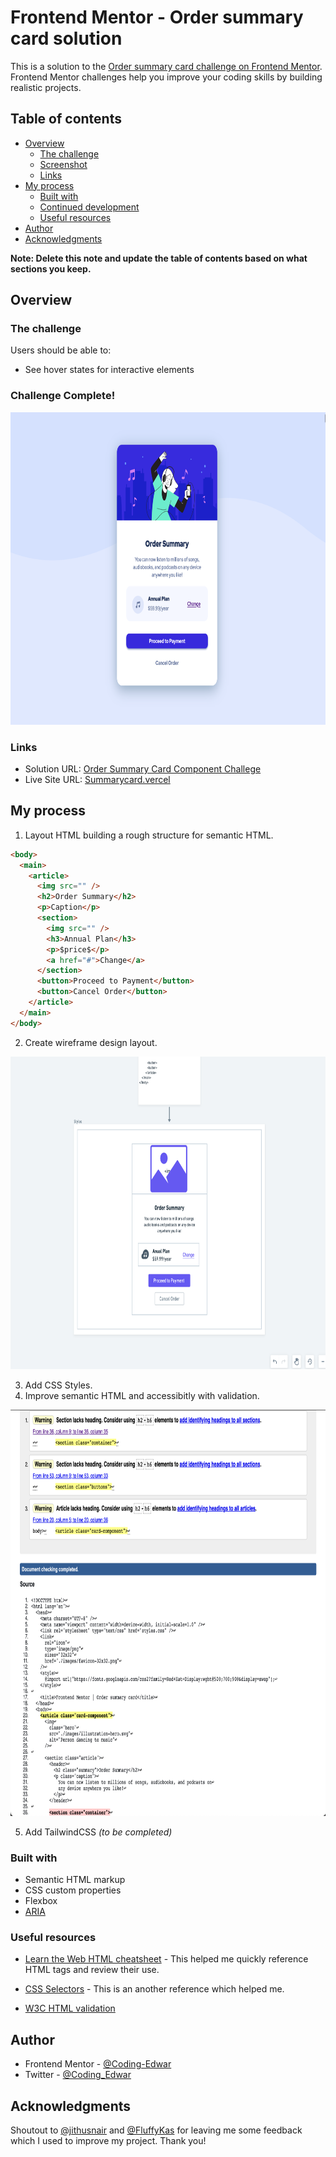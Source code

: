 # Frontend Mentor - Order summary card solution

This is a solution to the [Order summary card challenge on Frontend Mentor](https://www.frontendmentor.io/challenges/order-summary-component-QlPmajDUj). Frontend Mentor challenges help you improve your coding skills by building realistic projects.

## Table of contents

- [Overview](#overview)
  - [The challenge](#the-challenge)
  - [Screenshot](#screenshot)
  - [Links](#links)
- [My process](#my-process)
  - [Built with](#built-with)
  - [Continued development](#continued-development)
  - [Useful resources](#useful-resources)
- [Author](#author)
- [Acknowledgments](#acknowledgments)

**Note: Delete this note and update the table of contents based on what sections you keep.**

## Overview

### The challenge

Users should be able to:

- See hover states for interactive elements

### Challenge Complete!

<img src="./screenshots/challenge-complete.png" width="800" height="500">

### Links

- Solution URL: [Order Summary Card Component Challege](https://www.frontendmentor.io/challenges/order-summary-component-QlPmajDUj/hub/flexbox-8tipvr3Zx)
- Live Site URL: [Summarycard.vercel](https://summarycard.vercel.app/)

## My process

1. Layout HTML building a rough structure for semantic HTML.

```html
<body>
  <main>
    <article>
      <img src="" />
      <h2>Order Summary</h2>
      <p>Caption</p>
      <section>
        <img src="" />
        <h3>Annual Plan</h3>
        <p>$price$</p>
        <a href="#">Change</a>
      </section>
      <button>Proceed to Payment</button>
      <button>Cancel Order</button>
    </article>
  </main>
</body>
```

2. Create wireframe design layout.

<img src="./screenshots/wireframe.png" width="800" height="500">

3. Add CSS Styles.
4. Improve semantic HTML and accessibitly with validation.

<img src="./screenshots/htmlvalidation.png" width="800" height="650">

5. Add TailwindCSS _(to be completed)_

### Built with

- Semantic HTML markup
- CSS custom properties
- Flexbox
- [ARIA](https://www.w3.org/TR/2017/REC-wai-aria-1.1-20171214/)

### Useful resources

- [Learn the Web HTML cheatsheet](https://learn-the-web.algonquindesign.ca/topics/html-semantics-cheat-sheet/) - This helped me quickly reference HTML tags and review their use.

- [CSS Selectors](https://developer.mozilla.org/en-US/docs/Learn/CSS/Building_blocks/Selectors) - This is an another reference which helped me.

- [W3C HTML validation](https://validator.w3.org/#validate_by_input)

## Author

- Frontend Mentor - [@Coding-Edwar](https://www.frontendmentor.io/profile/Coding-Edwar)
- Twitter - [@Coding_Edwar](https://twitter.com/Coding_Edwar)

## Acknowledgments

Shoutout to [@jithusnair](https://www.frontendmentor.io/profile/jithusnair) and [@FluffyKas](https://www.frontendmentor.io/profile/FluffyKas) for leaving me some feedback which I used to improve my project. Thank you!
